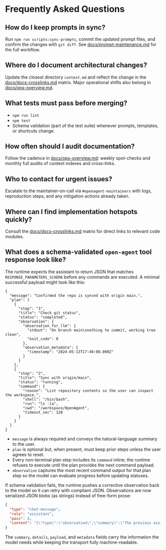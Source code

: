 # Frequently Asked Questions

## How do I keep prompts in sync?

Run `npm run scripts:sync-prompts`, commit the updated prompt files, and confirm the changes with `git diff`. See [docs/prompt-maintenance.md](./prompt-maintenance.md) for the full workflow.

## Where do I document architectural changes?

Update the closest directory `context.md` and reflect the change in the [docs/docs-crosslinks.md](./docs-crosslinks.md) matrix. Major operational shifts also belong in [docs/ops-overview.md](./ops-overview.md).

## What tests must pass before merging?

- `npm run lint`
- `npm test`
- Schema validation (part of the test suite) whenever prompts, templates, or shortcuts change.

## How often should I audit documentation?

Follow the cadence in [docs/ops-overview.md](./ops-overview.md): weekly spot-checks and monthly full audits of context indexes and cross-links.

## Who to contact for urgent issues?

Escalate to the maintainer-on-call via `#openagent-maintainers` with logs, reproduction steps, and any mitigation actions already taken.

## Where can I find implementation hotspots quickly?

Consult the [docs/docs-crosslinks.md](./docs-crosslinks.md) matrix for direct links to relevant code modules.

## What does a schema-validated `open-agent` tool response look like?

The runtime expects the assistant to return JSON that matches `RESPONSE_PARAMETERS_SCHEMA` before any commands are executed. A minimal successful payload might look like this:

```jsonc
{
  "message": "Confirmed the repo is synced with origin main.",
  "plan": [
    {
      "step": "1",
      "title": "Check git status",
      "status": "completed",
      "observation": {
        "observation_for_llm": {
          "stdout": "On branch main\nnothing to commit, working tree clean",
          "exit_code": 0
        },
        "observation_metadata": {
          "timestamp": "2024-05-13T17:40:00.000Z"
        }
      }
    },
    {
      "step": "2",
      "title": "Sync with origin/main",
      "status": "running",
      "command": {
        "reason": "List repository contents so the user can inspect the workspace.",
        "shell": "/bin/bash",
        "run": "ls -la",
        "cwd": "/workspace/OpenAgent",
        "timeout_sec": 120
      }
    }
  ]
}
```

- `message` is always required and conveys the natural-language summary to the user.
- `plan` is optional but, when present, must keep prior steps unless the user agrees to reset.
- Every non-terminal plan step includes its `command` inline; the runtime refuses to execute until the plan provides the next command payload.
- `observation` captures the most recent command output for that plan step so the model can evaluate progress before updating statuses.

If schema validation fails, the runtime pushes a corrective observation back to the model so it can retry with compliant JSON. Observations are now serialized JSON blobs (as strings) instead of free-form prose:

```json
{
  "type": "chat-message",
  "role": "assistant",
  "pass": 8,
  "content": "{\"type\":\"observation\",\"summary\":\"The previous assistant response failed schema validation.\",\"details\":\"Schema validation failed: /plan/0/command/shell: is required\",\"payload\":{\"schema_validation_error\":true,\"message\":\"Schema validation failed: /plan/0/command/shell: is required\",\"details\":[\"/plan/0/command/shell: is required\"],\"response_snippet\":\"{ \\\"plan\\\": [ { \\\"step\\\": \\\"1\\\", \\\"title\\\": \\\"Check git status\\\", \\\"status\\\": \\\"running\\\", \\\"command\\\": { \\\"run\\\": \\\"ls\\\" } } ] }\"},\"metadata\":{\"timestamp\":\"2024-05-13T17:45:00.000Z\"}}"
}
```

The `summary`, `details`, `payload`, and `metadata` fields carry the information the model needs while keeping the transport fully machine-readable.

